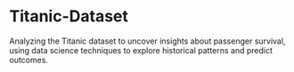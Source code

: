 # Titanic-Dataset
Analyzing the Titanic dataset to uncover insights about passenger survival, using data science techniques to explore historical patterns and predict outcomes.
